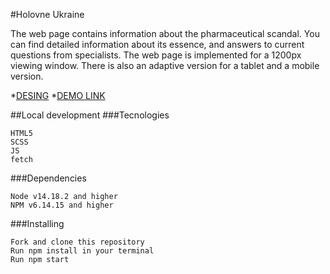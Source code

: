 #Holovne Ukraine

The web page contains information about the pharmaceutical scandal. You can find detailed information about its essence, and answers to current questions from specialists. The web page is implemented for a 1200px viewing window. There is also an adaptive version for a tablet and a mobile version.

*[DESING](https://www.figma.com/file/NZQAIydtHo5QkINyGLHNcq/BIKE-New-Version?node-id=0-1)
*[DEMO LINK](https://olhayevstifieieva.github.io/layout_miami/)

##Local development
###Tecnologies

    HTML5
    SCSS
    JS
    fetch

###Dependencies

    Node v14.18.2 and higher
    NPM v6.14.15 and higher

###Installing

    Fork and clone this repository
    Run npm install in your terminal
    Run npm start
